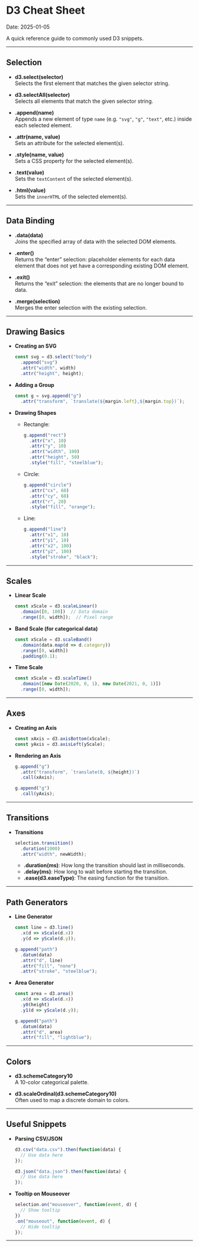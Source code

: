 # D3 Cheat Sheet

Date: 2025-01-05

A quick reference guide to commonly used D3 snippets.

---

## Selection

- **d3.select(selector)**  
  Selects the first element that matches the given selector string.

- **d3.selectAll(selector)**  
  Selects all elements that match the given selector string.

- **.append(name)**  
  Appends a new element of type `name` (e.g. `"svg"`, `"g"`, `"text"`, etc.) inside each selected element.

- **.attr(name, value)**  
  Sets an attribute for the selected element(s).

- **.style(name, value)**  
  Sets a CSS property for the selected element(s).

- **.text(value)**  
  Sets the `textContent` of the selected element(s).

- **.html(value)**  
  Sets the `innerHTML` of the selected element(s).

---

## Data Binding

- **.data(data)**  
  Joins the specified array of data with the selected DOM elements.

- **.enter()**  
  Returns the “enter” selection: placeholder elements for each data element that does not yet have a corresponding existing DOM element.

- **.exit()**  
  Returns the “exit” selection: the elements that are no longer bound to data.

- **.merge(selection)**  
  Merges the enter selection with the existing selection.

---

## Drawing Basics

- **Creating an SVG**
  ```js
  const svg = d3.select("body")
    .append("svg")
    .attr("width", width)
    .attr("height", height);
  ```

- **Adding a Group**
  ```js
  const g = svg.append("g")
    .attr("transform", `translate(${margin.left},${margin.top})`);
  ```

- **Drawing Shapes**
  - Rectangle:
    ```js
    g.append("rect")
      .attr("x", 10)
      .attr("y", 10)
      .attr("width", 100)
      .attr("height", 50)
      .style("fill", "steelblue");
    ```
  - Circle:
    ```js
    g.append("circle")
      .attr("cx", 60)
      .attr("cy", 60)
      .attr("r", 20)
      .style("fill", "orange");
    ```
  - Line:
    ```js
    g.append("line")
      .attr("x1", 10)
      .attr("y1", 10)
      .attr("x2", 100)
      .attr("y2", 100)
      .style("stroke", "black");
    ```

---

## Scales

- **Linear Scale**
  ```js
  const xScale = d3.scaleLinear()
    .domain([0, 100])  // Data domain
    .range([0, width]);  // Pixel range
  ```

- **Band Scale (for categorical data)**
  ```js
  const xScale = d3.scaleBand()
    .domain(data.map(d => d.category))
    .range([0, width])
    .padding(0.1);
  ```

- **Time Scale**
  ```js
  const xScale = d3.scaleTime()
    .domain([new Date(2020, 0, 1), new Date(2021, 0, 1)])
    .range([0, width]);
  ```

---

## Axes

- **Creating an Axis**
  ```js
  const xAxis = d3.axisBottom(xScale);
  const yAxis = d3.axisLeft(yScale);
  ```

- **Rendering an Axis**
  ```js
  g.append("g")
    .attr("transform", `translate(0, ${height})`)
    .call(xAxis);

  g.append("g")
    .call(yAxis);
  ```

---

## Transitions

- **Transitions**
  ```js
  selection.transition()
    .duration(1000)
    .attr("width", newWidth);
  ```

  - **.duration(ms)**: How long the transition should last in milliseconds.
  - **.delay(ms)**: How long to wait before starting the transition.
  - **.ease(d3.easeType)**: The easing function for the transition.

---

## Path Generators

- **Line Generator**
  ```js
  const line = d3.line()
    .x(d => xScale(d.x))
    .y(d => yScale(d.y));

  g.append("path")
    .datum(data)
    .attr("d", line)
    .attr("fill", "none")
    .attr("stroke", "steelblue");
  ```

- **Area Generator**
  ```js
  const area = d3.area()
    .x(d => xScale(d.x))
    .y0(height)
    .y1(d => yScale(d.y));

  g.append("path")
    .datum(data)
    .attr("d", area)
    .attr("fill", "lightblue");
  ```

---

## Colors

- **d3.schemeCategory10**  
  A 10-color categorical palette.

- **d3.scaleOrdinal(d3.schemeCategory10)**  
  Often used to map a discrete domain to colors.

---

## Useful Snippets

- **Parsing CSV/JSON**
  ```js
  d3.csv("data.csv").then(function(data) {
    // Use data here
  });
  ```

  ```js
  d3.json("data.json").then(function(data) {
    // Use data here
  });
  ```

- **Tooltip on Mouseover**
  ```js
  selection.on("mouseover", function(event, d) {
    // Show tooltip
  })
  .on("mouseout", function(event, d) {
    // Hide tooltip
  });
  ```

---